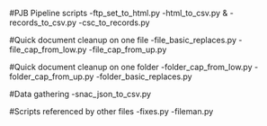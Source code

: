 #PJB Pipeline scripts
-ftp_set_to_html.py
-html_to_csv.py
&
-records_to_csv.py
-csc_to_records.py

#Quick document cleanup on one file
-file_basic_replaces.py
-file_cap_from_low.py
-file_cap_from_up.py

#Quick document cleanup on one folder
-folder_cap_from_low.py
-folder_cap_from_up.py
-folder_basic_replaces.py

#Data gathering
-snac_json_to_csv.py

#Scripts referenced by other files
-fixes.py
-fileman.py
